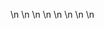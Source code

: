 

















































\n
\n
\n
\n
\n
\n
\n
\n
































































































































































































































































































